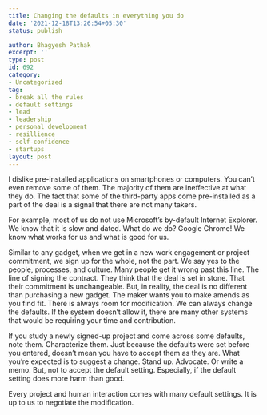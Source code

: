```yaml
---
title: Changing the defaults in everything you do
date: '2021-12-18T13:26:54+05:30'
status: publish

author: Bhagyesh Pathak
excerpt: ''
type: post
id: 692
category:
- Uncategorized
tag:
- break all the rules
- default settings
- lead
- leadership
- personal development
- resillience
- self-confidence
- startups
layout: post
---
```


I dislike pre-installed applications on smartphones or computers. You can’t even remove some of them. The majority of them are ineffective at what they do. The fact that some of the third-party apps come pre-installed as a part of the deal is a signal that there are not many takers.

For example, most of us do not use Microsoft’s by-default Internet Explorer. We know that it is slow and dated. What do we do? Google Chrome! We know what works for us and what is good for us.

Similar to any gadget, when we get in a new work engagement or project commitment, we sign up for the whole, not the part. We say yes to the people, processes, and culture. Many people get it wrong past this line. The line of signing the contract. They think that the deal is set in stone. That their commitment is unchangeable. But, in reality, the deal is no different than purchasing a new gadget. The maker wants you to make amends as you find fit. There is always room for modification. We can always change the defaults. If the system doesn’t allow it, there are many other systems that would be requiring your time and contribution.

If you study a newly signed-up project and come across some defaults, note them. Characterize them. Just because the defaults were set before you entered, doesn’t mean you have to accept them as they are. What you’re expected is to suggest a change. Stand up. Advocate. Or write a memo. But, not to accept the default setting. Especially, if the default setting does more harm than good.

Every project and human interaction comes with many default settings. It is up to us to negotiate the modification.